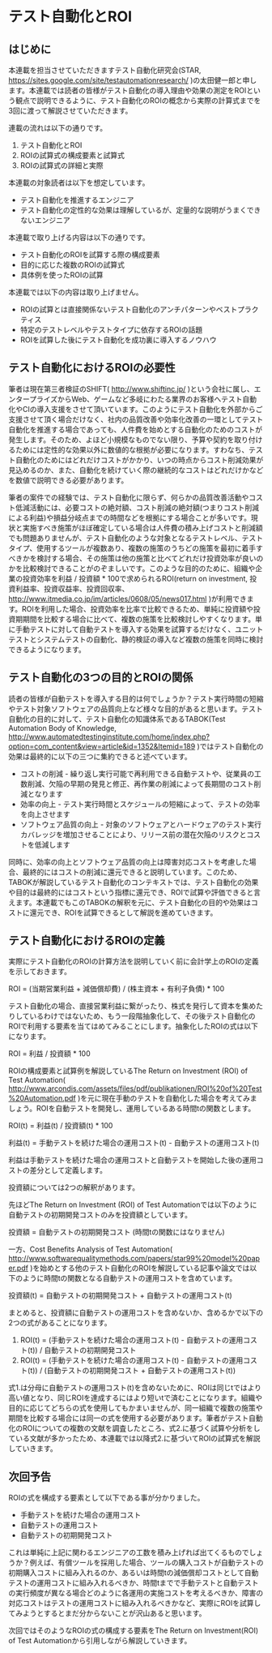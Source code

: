 # テスト自動化とROI

## はじめに

本連載を担当させていただきますテスト自動化研究会(STAR, https://sites.google.com/site/testautomationresearch/ )の太田健一郎と申します。本連載では読者の皆様がテスト自動化の導入理由や効果の測定をROIという観点で説明できるように、テスト自動化のROIの概念から実際の計算式までを3回に渡って解説させていただきます。

連載の流れは以下の通りです。

1. テスト自動化とROI
2. ROIの試算式の構成要素と試算式
3. ROIの試算式の詳細と実際

本連載の対象読者は以下を想定しています。

* テスト自動化を推進するエンジニア
* テスト自動化の定性的な効果は理解しているが、定量的な説明がうまくできないエンジニア

本連載で取り上げる内容は以下の通りです。

* テスト自動化のROIを試算する際の構成要素
* 目的に応じた複数のROIの試算式
* 具体例を使ったROIの試算

本連載では以下の内容は取り上げません。

* ROIの試算とは直接関係ないテスト自動化のアンチパターンやベストプラクティス
* 特定のテストレベルやテストタイプに依存するROIの話題
* ROIを試算した後にテスト自動化を成功裏に導入するノウハウ

## テスト自動化におけるROIの必要性

筆者は現在第三者検証のSHIFT( http://www.shiftinc.jp/ )という会社に属し、エンタープライズからWeb、ゲームなど多岐にわたる業界のお客様へテスト自動化やCIの導入支援をさせて頂いています。このようにテスト自動化を外部からご支援させて頂く場合だけなく、社内の品質改善や効率化改善の一環としてテスト自動化を推進する場合であっても、人件費を始めとする自動化のためのコストが発生します。そのため、よほど小規模なものでない限り、予算や契約を取り付けるためには定性的な効果以外に数値的な根拠が必要になります。すわなち、テスト自動化のためにはどれだけコストがかかり、いつの時点からコスト削減効果が見込めるのか、また、自動化を続けていく際の継続的なコストはどれだけかなどを数値で説明できる必要があります。

筆者の案件での経験では、テスト自動化に限らず、何らかの品質改善活動やコスト低減活動には、必要コストの絶対額、コスト削減の絶対額(つまりコスト削減による利益)や損益分岐点までの時間などを根拠にする場合ことが多いです。現状と実施すべき施策がほぼ確定している場合は人件費の積み上げコストと削減額でも問題ありませんが、テスト自動化のような対象となるテストレベル、テストタイプ、使用するツールが複数あり、複数の施策のうちどの施策を最初に着手すべきかを検討する場合、その施策は他の施策と比べてどれだけ投資効率が良いのかを比較検討できることがのぞましいです。このような目的のために、組織や企業の投資効率を利益 / 投資額 * 100で求められるROI(return on investment, 投資利益率、投資収益率、投資回収率、http://www.itmedia.co.jp/im/articles/0608/05/news017.html )が利用できます。ROIを利用した場合、投資効率を比率で比較できるため、単純に投資額や投資期期間を比較する場合に比べて、複数の施策を比較検討しやすくなります。単に手動テストに対して自動テストを導入する効果を試算するだけなく、ユニットテストとシステムテストの自動化、静的検証の導入など複数の施策を同時に検討できるようになります。

## テスト自動化の3つの目的とROIの関係

読者の皆様が自動テストを導入する目的は何でしょうか？テスト実行時間の短縮やテスト対象ソフトウェアの品質向上など様々な目的があると思います。テスト自動化の目的に対して、テスト自動化の知識体系であるTABOK(Test Automation Body of Knowledge, http://www.automatedtestinginstitute.com/home/index.php?option=com_content&view=article&id=1352&Itemid=189 )ではテスト自動化の効果は最終的に以下の三つに集約できると述べています。

* コストの削減 - 繰り返し実行可能で再利用できる自動テストや、従業員の工数削減、欠陥の早期の発見と修正、再作業の削減によって長期間のコスト削減となります
* 効率の向上 - テスト実行時間とスケジュールの短縮によって、テストの効率を向上させます
* ソフトウェア品質の向上 - 対象のソフトウェアとハードウェアのテスト実行カバレッジを増加させることにより、リリース前の潜在欠陥のリスクとコストを低減します

同時に、効率の向上とソフトウェア品質の向上は障害対応コストを考慮した場合、最終的にはコストの削減に還元できると説明しています。このため、TABOKが解説しているテスト自動化のコンテキストでは、テスト自動化の効果や目的は最終的にはコストという指標に還元でき、ROIで試算や評価できると言えます。本連載でもこのTABOKの解釈を元に、テスト自動化の目的や効果はコストに還元でき、ROIを試算できるとして解説を進めていきます。

## テスト自動化におけるROIの定義

実際にテスト自動化のROIの計算方法を説明していく前に会計学上のROIの定義を示しておきます。

ROI = (当期営業利益 + 減価償却費) / (株主資本 + 有利子負債) * 100

テスト自動化の場合、直接営業利益に繋がったり、株式を発行して資本を集めたりしているわけではないため、もう一段階抽象化して、その後テスト自動化のROIで利用する要素を当てはめてみることにします。抽象化したROIの式は以下になります。

ROI = 利益 / 投資額 * 100

ROIの構成要素と試算例を解説しているThe Return on Investment (ROI) of Test Automation( http://www.arcondis.com/assets/files/pdf/publikationen/ROI%20of%20Test%20Automation.pdf )を元に現在手動のテストを自動化した場合を考えてみましょう。ROIを自動テストを開発し、運用しているある時間tの関数とします。

ROI(t) = 利益(t) / 投資額(t) * 100

利益(t) = 手動テストを続けた場合の運用コスト(t) - 自動テストの運用コスト(t)

利益は手動テストを続けた場合の運用コストと自動テストを開始した後の運用コストの差分として定義します。

投資額については2つの解釈があります。

先ほどThe Return on Investment (ROI) of Test Automationでは以下のように自動テストの初期開発コストのみを投資額としています。

投資額 = 自動テストの初期開発コスト (時間tの関数にはなりません)

一方、Cost Benefits Analysis of Test Automation( http://www.softwarequalitymethods.com/papers/star99%20model%20paper.pdf )を始めとする他のテスト自動化のROIを解説している記事や論文では以下のように時間tの関数となる自動テストの運用コストを含めています。

投資額(t) = 自動テストの初期開発コスト + 自動テストの運用コスト(t)

まとめると、投資額に自動テストの運用コストを含めないか、含めるかで以下の2つの式があることになります。

1. ROI(t) = (手動テストを続けた場合の運用コスト(t) - 自動テストの運用コスト(t)) / 自動テストの初期開発コスト
2. ROI(t) = (手動テストを続けた場合の運用コスト(t) - 自動テストの運用コスト(t)) / (自動テストの初期開発コスト + 自動テストの運用コスト(t))

式1.は分母に自動テストの運用コスト(t)を含めないために、ROIは同じtではより高い値となり、同じROIを達成するにはより短いtで済むことになります。組織や目的に応じてどちらの式を使用してもかまいませんが、同一組織で複数の施策や期間を比較する場合には同一の式を使用する必要があります。筆者がテスト自動化のROIについての複数の文献を調査したところ、式2.に基づく試算や分析をしている文献が多かったため、本連載では以降式2.に基づいてROIの試算式を解説していきます。

## 次回予告

ROIの式を構成する要素として以下である事が分かりました。

* 手動テストを続けた場合の運用コスト
* 自動テストの運用コスト
* 自動テストの初期開発コスト

これは単純に上記に関わるエンジニアの工数を積み上げれば出てくるものでしょうか？例えば、有償ツールを採用した場合、ツールの購入コストが自動テストの初期購入コストに組み入れるのか、あるいは時間tの減価償却コストとして自動テストの運用コストに組み入れるべきか、時間tまでで手動テストと自動テストの実行頻度が異なる場合どのように各運用の実施コストを考えるべきか、障害の対応コストはテストの運用コストに組み入れるべきかなど、実際にROIを試算してみようとするとまだ分からないことが沢山あると思います。

次回ではそのようなROIの式の構成する要素をThe Return on Investment(ROI) of Test Automationから引用しながら解説していきます。
